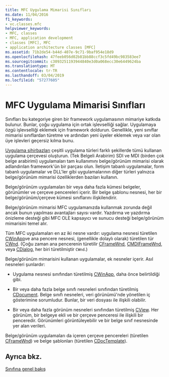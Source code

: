 ```yaml
---
title: MFC Uygulama Mimarisi Sınıfları
ms.date: 11/04/2016
f1_keywords:
- vc.classes.mfc
helpviewer_keywords:
- MFC, classes
- MFC, application development
- classes [MFC], MFC
- application architecture classes [MFC]
ms.assetid: 71b2de54-b44d-407e-9c71-9baf954e18d9
ms.openlocfilehash: 47feeb056d02b81bb88ccf3c5fd49bc983583ee7
ms.sourcegitcommit: c3093251193944840e3d0a068ecc30e6449624ba
ms.translationtype: MT
ms.contentlocale: tr-TR
ms.lasthandoff: 03/04/2019
ms.locfileid: "57277605"
---
```

# <a name="mfc-application-architecture-classes"></a>MFC Uygulama Mimarisi Sınıfları

Sınıfları bu kategoriye giren bir framework uygulamasının mimariye katkıda bulunur. Bunlar, çoğu uygulama için ortak işlevselliği sağlar. Uygulamaya özgü işlevselliği eklemek için framework doldurun. Genellikle, yeni sınıflar mimarisi sınıflardan türetme ve ardından yeni üyeler eklemek veya var olan üye işlevleri geçersiz kılma bunu.

[Uygulama sihirbazları](../mfc/reference/mfc-application-wizard.md) çeşitli uygulama türleri farklı şekillerde tümü kullanan uygulama çerçevesi oluşturun. (Tek Belgeli Arabirim) SDI ve MDI (birden çok belge arabirimi) uygulamaları tam kullanımını belge/görünüm mimarisi olarak adlandırılan framework'ün bir parçası olun. İletişim tabanlı uygulamalar, form tabanlı uygulamalar ve DLL'ler gibi uygulamalarının diğer türleri yalnızca belge/görünüm mimarisi özelliklerden bazıları kullanın.

Belge/görünüm uygulamaları bir veya daha fazla kümesi belgeler, görünümler ve çerçeve pencereleri içerir. Bir belge şablonu nesnesi, her bir belge/görünüm/çerçeve kümesi sınıflarını ilişkilendirir.

Belge/görünüm mimarisi MFC uygulamanızda kullanmak zorunda değil ancak bunun yapılması avantajları sayısı vardır. Yazdırma ve yazdırma önizleme desteği gibi MFC OLE kapsayıcı ve sunucu desteği belge/görünüm mimarisini temel alır.

Tüm MFC uygulamaları en az iki nesne vardır: uygulama nesnesi türetilen [CWinApp](../mfc/reference/cwinapp-class.md)ve ana pencere nesnesi, (genellikle dolaylı olarak) türetilen tür [CWnd](../mfc/reference/cwnd-class.md). (Çoğu zaman ana pencerenin türetilir [CFrameWnd](../mfc/reference/cframewnd-class.md), [CMDIFrameWnd](../mfc/reference/cmdiframewnd-class.md), veya [CDialog](../mfc/reference/cdialog-class.md), her biri türetilmiştir `CWnd`.)

Belge/görünüm mimarisini kullanan uygulamalar, ek nesneler içerir. Asıl nesneleri şunlardır:

- Uygulama nesnesi sınıfından türetilmiş [CWinApp](../mfc/reference/cwinapp-class.md), daha önce belirtildiği gibi.

- Bir veya daha fazla belge sınıfı nesneleri sınıfından türetilmiş [CDocument](../mfc/reference/cdocument-class.md). Belge sınıfı nesneleri, veri görünümü'nde yönetilen iç gösterimine sorumludur. Bunlar, bir veri dosyası ile ilişkili olabilir.

- Bir veya daha fazla görünüm nesneleri sınıfından türetilmiş [CView](../mfc/reference/cview-class.md). Her görünüm, bir belgeye ekli ve bir çerçeve penceresi ile ilişkili bir penceredir. Görünümleri görüntüleyebilir ve bir belge sınıf nesnesinde yer alan verileri.

Belge/görünüm uygulamaları da içeren çerçeve pencereleri (türetilen [CFrameWnd](../mfc/reference/cframewnd-class.md)) ve belge şablonları (türetilen [CDocTemplate](../mfc/reference/cdoctemplate-class.md)).

## <a name="see-also"></a>Ayrıca bkz.

[Sınıfına genel bakış](../mfc/class-library-overview.md)
